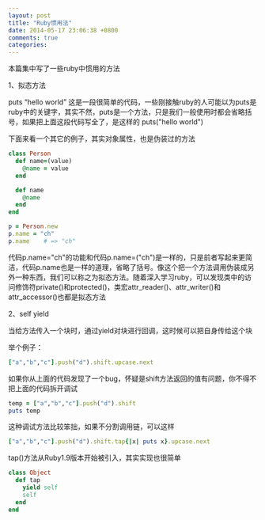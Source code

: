 ```yaml
---
layout: post
title: "Ruby惯用法"
date: 2014-05-17 23:06:38 +0800
comments: true
categories: 
---
```


本篇集中写了一些ruby中惯用的方法

1、拟态方法

puts “hello world” 这是一段很简单的代码，一些刚接触ruby的人可能以为puts是ruby中的关键字，其实不然，puts是一个方法，只是我们一般使用时都会省略括号，如果把上面这段代码写全了，是这样的 puts("hello world")

下面来看一个其它的例子，其实对象属性，也是伪装过的方法
``` ruby 对象属性
class Person
  def name=(value)
    @name = value
  end

  def name
    @name
  end
end

p = Person.new
p.name = "ch"
p.name    # => "ch"
```
代码p.name="ch"的功能和代码p.name=("ch")是一样的，只是前者写起来更简洁，代码p.name也是一样的道理，省略了括号。像这个把一个方法调用伪装成另外一种东西，我们可以称之为拟态方法。随着深入学习ruby，可以发现类中的访问修饰符private()和protected()，类宏attr_reader()、attr_writer()和attr_accessor()也都是拟态方法

2、self yield

当给方法传入一个块时，通过yield对块进行回调，这时候可以把自身传给这个块

举个例子：
``` ruby 长长方法调用链
["a","b","c"].push("d").shift.upcase.next
```
如果你从上面的代码发现了一个bug，怀疑是shift方法返回的值有问题，你不得不把上面的代码拆开调试
``` ruby 一般调试
temp = ["a","b","c"].push("d").shift
puts temp
```
这种调试方法比较笨拙，如果不分割调用链，可以这样
``` ruby 可以这样调试
["a","b","c"].push("d").shift.tap{|x| puts x}.upcase.next
```
tap()方法从Ruby1.9版本开始被引入，其实实现也很简单
``` ruby tap方法的实现
class Object
  def tap
    yield self
    self
  end
end
```
